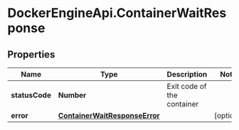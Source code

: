 # DockerEngineApi.ContainerWaitResponse

## Properties

Name | Type | Description | Notes
------------ | ------------- | ------------- | -------------
**statusCode** | **Number** | Exit code of the container | 
**error** | [**ContainerWaitResponseError**](ContainerWaitResponseError.md) |  | [optional] 


